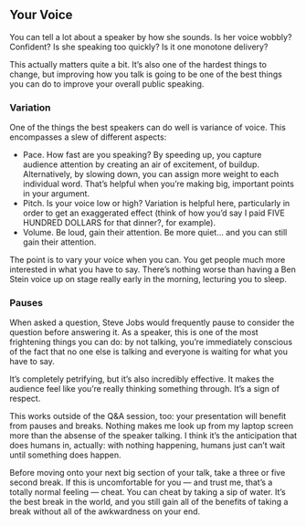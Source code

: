 ## Your Voice
You can tell a lot about a speaker by how she sounds. Is her voice wobbly? Confident? Is she speaking too quickly? Is it one monotone delivery?

This actually matters quite a bit. It’s also one of the hardest things to change, but improving how you talk is going to be one of the best things you can do to improve your overall public speaking.

### Variation
One of the things the best speakers can do well is variance of voice. This encompasses a slew of different aspects:

- Pace. How fast are you speaking? By speeding up, you capture audience attention by creating an air of excitement, of buildup. Alternatively, by slowing down, you can assign more weight to each individual word. That’s helpful when you’re making big, important points in your argument.
- Pitch. Is your voice low or high? Variation is helpful here, particularly in order to get an exaggerated effect (think of how you’d say I paid FIVE HUNDRED DOLLARS for that dinner?, for example).
- Volume. Be loud, gain their attention. Be more quiet… and you can still gain their attention.

The point is to vary your voice when you can. You get people much more interested in what you have to say. There’s nothing worse than having a Ben Stein voice up on stage really early in the morning, lecturing you to sleep.

### Pauses
When asked a question, Steve Jobs would frequently pause to consider the question before answering it. As a speaker, this is one of the most frightening things you can do: by not talking, you’re immediately conscious of the fact that no one else is talking and everyone is waiting for what you have to say.

It’s completely petrifying, but it’s also incredibly effective. It makes the audience feel like you’re really thinking something through. It’s a sign of respect.

This works outside of the Q&A session, too: your presentation will benefit from pauses and breaks. Nothing makes me look up from my laptop screen more than the absense of the speaker talking. I think it’s the anticipation that does humans in, actually: with nothing happening, humans just can’t wait until something does happen.

Before moving onto your next big section of your talk, take a three or five second break. If this is uncomfortable for you — and trust me, that’s a totally normal feeling — cheat. You can cheat by taking a sip of water. It’s the best break in the world, and you still gain all of the benefits of taking a break without all of the awkwardness on your end.
